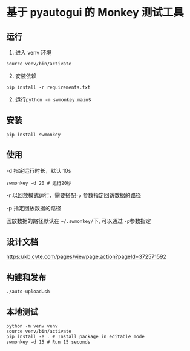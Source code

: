 # 基于 pyautogui 的 Monkey 测试工具

## 运行

1. 进入 venv 环境

```
source venv/bin/activate
```

2. 安装依赖

```
pip install -r requirements.txt
```

2. 运行`python -m swmonkey.main`s

## 安装

```
pip install swmonkey
```

## 使用

-d 指定运行时长，默认 10s

```
swmonkey -d 20 # 运行20秒
```

-r 以回放模式运行，需要搭配`-p` 参数指定回访数据的路径

-p 指定回放数据的路径

回放数据的路径默认在 `~/.swmonkey/`下, 可以通过 `-p`参数指定

## 设计文档

https://kb.cvte.com/pages/viewpage.action?pageId=372571592

## 构建和发布

```
./auto-upload.sh
```

## 本地测试

```
python -m venv venv
source venv/bin/activate
pip install -e . # Install package in editable mode
swmonkey -d 15 # Run 15 seconds
```
